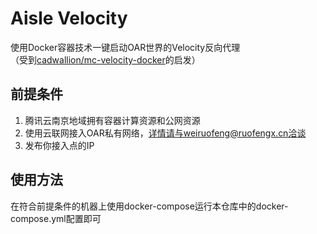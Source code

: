 # Aisle Velocity
使用Docker容器技术一键启动OAR世界的Velocity反向代理  
（受到[cadwallion/mc-velocity-docker](https://github.com/cadwallion/mc-velocity-docker)的启发）

## 前提条件
1. 腾讯云南京地域拥有容器计算资源和公网资源
2. 使用云联网接入OAR私有网络，详情请与weiruofeng@ruofengx.cn洽谈
3. 发布你接入点的IP

## 使用方法
在符合前提条件的机器上使用docker-compose运行本仓库中的docker-compose.yml配置即可  

